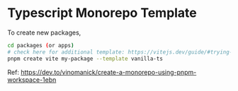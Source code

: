 # Typescript Monorepo Template

To create new packages,

```bash
cd packages (or apps)
# check here for additional template: https://vitejs.dev/guide/#trying-vite-online
pnpm create vite my-package --template vanilla-ts

```

Ref: <https://dev.to/vinomanick/create-a-monorepo-using-pnpm-workspace-1ebn>
